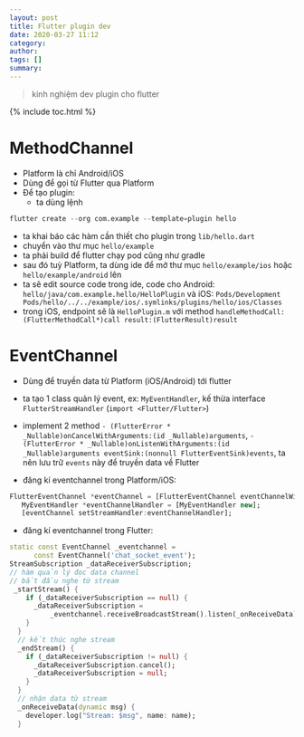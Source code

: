 ```yaml
---
layout: post
title: Flutter plugin dev
date: 2020-03-27 11:12
category: 
author: 
tags: []
summary: 
---
```

> kinh nghiệm dev plugin cho flutter 

{% include toc.html %}

# MethodChannel
- Platform là chỉ Android/iOS
- Dùng để gọi từ Flutter qua Platform
- Để tạo plugin: 
  + ta dùng lệnh 
```s
flutter create --org com.example --template=plugin hello
```
  + ta khai báo các hàm cần thiết cho plugin trong `lib/hello.dart`
  + chuyển vào thư mục `hello/example`
  + ta phải build để flutter chạy pod cũng như gradle 
  + sau đó tuỳ Platform, ta dùng ide để mở thư mục `hello/example/ios` hoặc `hello/example/android` lên
  + ta sẽ edit source code trong ide, code cho Android: `hello/java/com.example.hello/HelloPlugin` và iOS: `Pods/Development Pods/hello/../../example/ios/.symlinks/plugins/hello/ios/Classes`
  + trong iOS, endpoint sẽ là `HelloPlugin.m` với method `handleMethodCall:(FlutterMethodCall*)call result:(FlutterResult)result`

# EventChannel
- Dùng để truyền data từ Platform (iOS/Android) tới flutter
- ta tạo 1 class quản lý event, ex: `MyEventHandler`, kế thừa interface `FlutterStreamHandler` (`import <Flutter/Flutter>`) 
- implement 2 method `- (FlutterError * _Nullable)onCancelWithArguments:(id _Nullable)arguments`, `- (FlutterError * _Nullable)onListenWithArguments:(id _Nullable)arguments eventSink:(nonnull FlutterEventSink)events`, ta nên lưu trữ `events` này để truyền data về Flutter

- đăng kí eventchannel trong Platform/iOS:
 ```dart
 FlutterEventChannel *eventChannel = [FlutterEventChannel eventChannelWithName:@"channel_name" binaryMessenger:[registrar messenger]];
    MyEventHandler *eventChannelHandler = [MyEventHandler new];
    [eventChannel setStreamHandler:eventChannelHandler];
```

- đăng kí eventchannel trong Flutter:
```dart
static const EventChannel _eventchannel =
      const EventChannel('chat_socket_event');
StreamSubscription _dataReceiverSubscription;
// hàm quản lý đọc data channel 
// bắt đầu nghe từ stream
 _startStream() {
    if (_dataReceiverSubscription == null) {
      _dataReceiverSubscription =
          _eventchannel.receiveBroadcastStream().listen(_onReceiveData);
    }
  }
  // kết thúc nghe stream
  _endStream() {
    if (_dataReceiverSubscription != null) {
      _dataReceiverSubscription.cancel();
      _dataReceiverSubscription = null;
    }
  }
  // nhận data từ stream
  _onReceiveData(dynamic msg) {
    developer.log("Stream: $msg", name: name);
  }

```